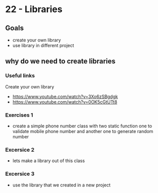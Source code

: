 # 22 - Libraries

<Teacher name="Ahmed"></Teacher>

## Goals

- create your own library
- use library in different project

## why do we need to create libraries 

 

### Useful links
Create your own library
 - <https://www.youtube.com/watch?v=3Xo6zSBgdgk> 
 - <https://www.youtube.com/watch?v=0OK5cGtUTt8>
 

### Exercises  1
 - create a simple phone number class with two static function one  to validate mobile phone number and another one to generate random number


### Excersice 2
 - lets make a library out of this class

### Excersice 3
 - use the library that we created in a new project
  

